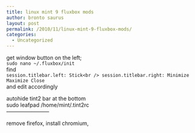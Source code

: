 ```yaml
---
title: linux mint 9 fluxbox mods
author: bronto saurus
layout: post
permalink: /2010/11/linux-mint-9-fluxbox-mods/
categories:
  - Uncategorized
---
```

get window button on the left;  
`sudo nano ~/.fluxbox/init`  
find  
`session.titlebar.left: Stick<br />
session.titlebar.right: Minimize Maximize Close`  
and edit accordingly

autohide tint2 bar at the bottom  
sudo leafpad /home/mint/.tint2rc  
&#8212;&#8212;&#8212;&#8212;&#8212;&#8212;&#8212;&#8212;

remove firefox, install chromium,